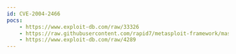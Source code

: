 ```yaml
---
id: CVE-2004-2466
pocs:
    - https://www.exploit-db.com/raw/33326
    - https://raw.githubusercontent.com/rapid7/metasploit-framework/master/modules/exploits/windows/http/efs_easychatserver_username.rb
    - https://www.exploit-db.com/raw/4289
---
```


